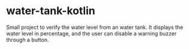 # water-tank-kotlin

Small project to verify the water level from an water tank. It displays the water level in percentage, and the user can disable a warning buzzer through a button. 
